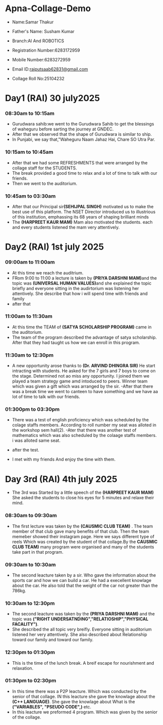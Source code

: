 # Apna-Collage-Demo

- Name:Samar Thakur

- Father's Name: Susham Kumar

- Branch:AI And ROBOTICS

- Registration Number:6283172959

- Mobile Number:6283272959

- Email ID:rajputsaab62831@gmail.com

- Collage Roll No:25104232


# Day1 (RAI) 30 july2025

### 08:30am to 10:15am
- Gurudwara sahib:we went to the Gurudwara Sahib to get the blessings of waheguru before sarting the journey at GNDEC.
- After that we observed that the shape of Gurudwara is similar to ship.
- In Punjabi, we say that,"Waheguru Naam Jahaz Hai, Chare SO Utra Par.

### 10:15am to 10:45am
- After that we had some REFRESHMENTS that were arranged by the collage staff for the STUDENTS.
- The break provided a good time to relax and a lot of time to talk with our friends.
- Then we went to the auditorium.

### 10:45am to 03:30am
- After that our Principal sir<b>(SEHIJPAL SINGH)</b> motivated us to make the best use of this platform. The NSET Director introduced us to illustrious of this institution, emphassing its 68 years of  shaping brilliant minds 
- The <B>(HARPREET KAUR MAM)</B> Mam also  motivated the students. each and every students listened the mam very attentively.

# Day2 (RAI)  1st july 2025

### 09:00am to 11:00am
- At this time we reach the auditrium.
- FRom 9:00 to 11:00 a lecture is taken by <B>(PRIYA DARSHNI MAM)</B>and the topic was <B>(UNIVERSAL HUMAN VALUES)</B>and she explained the topic briefly and everyone sitting in the audirtorium was listening her attentively. She describe that how i will spend time with friends and family
- after that

### 11:00am to 11:30am
- At this time the TEAM of <B>(SATYA SCHOLARSHIP PROGRAM)</B> came in the auditorium.
- The team of the program described the advantage of satya scholarship. After that they had taught us how we can enroll in this program.

### 11:30am to 12:30pm
- A new opportunity arose thanks to <B>(Dr. ARVIND DHINGRA SIR)</b> He start intracting with students. He asked for the 7 girls and 7 boys to come on the stage. Determined not ao miss any opportunity. I joined them we played a team strategy game amd intoduced to peers. Winner team which was given a gift which was arranged by the sir.
-After that there was a break time we went to canteen to have something and we have aa lot of time to talk with our friends.

### 01:300pm to 03:30pm
- There was a test of english proficiency which was scheduled by the colage staffs members. According to roll number my seat was alloted in the workshop sem hall(2).
-Ater that there was another test of mathematics which was also scheduled by the colaage staffs members. i was alloted same seat.

- after the test.

- I met with my friends And enjoy the time with them.

# Day 3rd (RAI) 4th july 2025

- The 3rd was Started by  a little speech of the <B>(HARPREET KAUR MAM)</B>   She asked the students to close his eyes for 5 minutes and relaxe their mind.

### 08:30am to 09:30am
- The first lecture was taken by the <B>(CAUSMIC CLUB TEAM)</B> . The team member of that club gave many benefits of that club. Then the team memeber showed their instagram page. Here we says different type of reels Which was created by the student of that collage.By the <B>CAUSMIC CLUB TEAM)</B> many program were organised and many of the students take part in that program.

### 09:30am to 10:30am 
- The second leacture taken by a sir. Who gave the information about the sports car and how we can build a car. He had a execellent knowlage about the car. He also told that the weight of the car not greater than the 786kg.

### 10:30am to 12:30pm
- The second leacture was taken by the <B>(PRIYA DARSHNI MAM)</B> and the topic was <B>("RIGHT UNDERSATNDING","RELATIOSHIP","PHYSICAL FACALITY")</B>.
- She described the all topic very breifly. Everyone sitting in auditorium listened her very attentively. She also described about Relationship toward our family and toward our family.

 ### 12:30pm to 01:30pm
- This is the time of the lunch break. A breif escape for nourishment and relaxation.

 ### 01:30pm to 02:30pm
  - In this time there was a P2P leacture. Which was conducted by the senior of that collage. IN this leacture she gave the knowlage about the <B>(C++ LANGUAGE)</B>. She gave the knowlage about What is the <B>("VARIABLES", "PSEUDO CODE",)</B> etc.
- In this leacture we preformed 4 program. Which was given by the senior of the collage.
  
  




